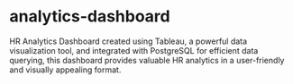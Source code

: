 # analytics-dashboard
HR Analytics Dashboard created using Tableau, a powerful data visualization tool, and integrated with PostgreSQL for efficient data querying, this dashboard provides valuable HR analytics in a user-friendly and visually appealing format.
